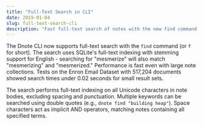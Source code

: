```yaml
---
title: "Full-Text Search in CLI"
date: 2019-01-04
slug: full-text-search-cli
description: "Fast full-text search of notes with the new find command in Dnote CLI."
---
```


The Dnote CLI now supports full-text search with the `find` command (or `f` for short). The search uses SQLite's full-text indexing with stemming support for English - searching for "mesmerize" will also match "mesmerizing" and "mesmerized." Performance is fast even with large note collections. Tests on the Enron Email Dataset with 517,204 documents showed search times under 0.02 seconds for small result sets.

The search performs full-text indexing on all Unicode characters in note bodies, excluding spacing and punctuation. Multiple keywords can be searched using double quotes (e.g., `dnote find "building heap"`). Space characters act as implicit AND operators, matching notes containing all specified terms.

